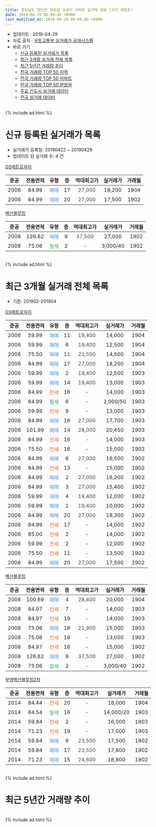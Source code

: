 ```yaml
---
title: 경상남도 함안군 칠원읍 오곡리 아파트 실거래 정보 (주간 레포트)
date: 2019-04-29 06:09:45 +0900
last_modified_at: 2019-04-29 06:09:45 +0900
---
```


* 업데이트 : 2019-04-29
* 자료 출처 : [국토교통부 실거래가 공개시스템](http://rt.molit.go.kr)
* 바로 가기
    * [신규 등록된 실거래가 목록](#신규-등록된-실거래가-목록)
    * [최근 3개월 실거래 전체 목록](#최근-3개월-실거래-전체-목록)
    * [최근 5년간 거래량 추이](#최근-5년간-거래량-추이)
    * [전국 거래량 TOP 50 지역](https://inasie.github.io/apt-trade-info/최근-3개월-전국에서-가장-거래가-많이-발생한-지역)
    * [전국 거래량 TOP 50 아파트](https://inasie.github.io/apt-trade-info/최근-3개월-전국에서-가장-거래가-많이-발생한-아파트)
    * [전국 거래량 TOP 50 분양권](https://inasie.github.io/apt-trade-info/최근-3개월-전국에서-가장-거래가-많이-발생한-분양권)
    * [주요 신도시 실거래 데이터](https://inasie.github.io/apt-trade-info/주요-신도시)
    * [전국 실거래 데이터](https://inasie.github.io/apt-trade-info/전국)
<br>
{% include ad.html %}
<br>

# 신규 등록된 실거래가 목록
* 실거래가 등록일: 20190422 ~ 20190429
* 업데이트 된 실거래 수: 4 건


[GS메트로자이](https://search.naver.com/search.naver?query=%EA%B2%BD%EC%83%81%EB%82%A8%EB%8F%84+%ED%95%A8%EC%95%88%EA%B5%B0+%EC%B9%A0%EC%9B%90%EC%9D%8D+%EC%98%A4%EA%B3%A1%EB%A6%AC+GS%EB%A9%94%ED%8A%B8%EB%A1%9C%EC%9E%90%EC%9D%B4)

|준공|전용면적|유형|층|역대최고가|실거래가|거래월|
|:---:|:---:|:---:|:---:|:---:|:---:|:---:|
|2006|84.99|<span style="color:#4285f3">매매</span>|17|<span style="color:#444444">27,000</span>|18,200|1904|
|2006|84.99|<span style="color:#4285f3">매매</span>|20|<span style="color:#444444">27,000</span>|17,500|1902|

[벽산블루밍](https://search.naver.com/search.naver?query=%EA%B2%BD%EC%83%81%EB%82%A8%EB%8F%84+%ED%95%A8%EC%95%88%EA%B5%B0+%EC%B9%A0%EC%9B%90%EC%9D%8D+%EC%98%A4%EA%B3%A1%EB%A6%AC+%EB%B2%BD%EC%82%B0%EB%B8%94%EB%A3%A8%EB%B0%8D)

|준공|전용면적|유형|층|역대최고가|실거래가|거래월|
|:---:|:---:|:---:|:---:|:---:|:---:|:---:|
|2008|126.62|<span style="color:#4285f3">매매</span>|9|<span style="color:#444444">37,500</span>|27,000|1902|
|2008|75.06|<span style="color:#34a853">월세</span>|2|<span style="color:#444444">-</span>|3,000/40|1902|


<br>
{% include ad.html %}
<br>

# 최근 3개월 실거래 전체 목록
* 기준: 201902-201904


[GS메트로자이](https://search.naver.com/search.naver?query=%EA%B2%BD%EC%83%81%EB%82%A8%EB%8F%84+%ED%95%A8%EC%95%88%EA%B5%B0+%EC%B9%A0%EC%9B%90%EC%9D%8D+%EC%98%A4%EA%B3%A1%EB%A6%AC+GS%EB%A9%94%ED%8A%B8%EB%A1%9C%EC%9E%90%EC%9D%B4)

|준공|전용면적|유형|층|역대최고가|실거래가|거래월|
|:---:|:---:|:---:|:---:|:---:|:---:|:---:|
|2006|59.99|<span style="color:#4285f3">매매</span>|11|<span style="color:#444444">19,400</span>|14,000|1904|
|2006|59.99|<span style="color:#4285f3">매매</span>|6|<span style="color:#444444">19,400</span>|12,500|1904|
|2006|75.50|<span style="color:#4285f3">매매</span>|11|<span style="color:#444444">22,500</span>|14,500|1904|
|2006|84.99|<span style="color:#4285f3">매매</span>|17|<span style="color:#444444">27,000</span>|18,200|1904|
|2006|59.99|<span style="color:#4285f3">매매</span>|2|<span style="color:#444444">19,400</span>|12,500|1903|
|2006|59.99|<span style="color:#4285f3">매매</span>|14|<span style="color:#444444">19,400</span>|13,000|1903|
|2006|84.99|<span style="color:#ff5a00">전세</span>|16|<span style="color:#444444">-</span>|14,000|1903|
|2006|84.99|<span style="color:#34a853">월세</span>|6|<span style="color:#444444">-</span>|2,000/50|1903|
|2006|59.99|<span style="color:#ff5a00">전세</span>|9|<span style="color:#444444">-</span>|13,000|1903|
|2006|84.99|<span style="color:#4285f3">매매</span>|16|<span style="color:#444444">27,000</span>|17,700|1903|
|2006|101.99|<span style="color:#4285f3">매매</span>|14|<span style="color:#444444">28,000</span>|20,450|1903|
|2006|84.99|<span style="color:#ff5a00">전세</span>|16|<span style="color:#444444">-</span>|14,000|1903|
|2006|75.50|<span style="color:#ff5a00">전세</span>|16|<span style="color:#444444">-</span>|15,000|1902|
|2006|84.99|<span style="color:#4285f3">매매</span>|6|<span style="color:#444444">27,000</span>|16,500|1902|
|2006|84.99|<span style="color:#ff5a00">전세</span>|13|<span style="color:#444444">-</span>|15,000|1902|
|2006|84.99|<span style="color:#4285f3">매매</span>|2|<span style="color:#444444">27,000</span>|16,200|1902|
|2006|84.99|<span style="color:#4285f3">매매</span>|3|<span style="color:#444444">27,000</span>|15,400|1902|
|2006|59.99|<span style="color:#4285f3">매매</span>|4|<span style="color:#444444">19,400</span>|12,000|1902|
|2006|59.99|<span style="color:#4285f3">매매</span>|1|<span style="color:#444444">19,400</span>|10,000|1902|
|2006|84.99|<span style="color:#4285f3">매매</span>|20|<span style="color:#444444">27,000</span>|18,300|1902|
|2006|84.99|<span style="color:#ff5a00">전세</span>|17|<span style="color:#444444">-</span>|14,000|1902|
|2006|85.00|<span style="color:#ff5a00">전세</span>|2|<span style="color:#444444">-</span>|14,000|1902|
|2006|59.99|<span style="color:#ff5a00">전세</span>|2|<span style="color:#444444">-</span>|12,000|1902|
|2006|75.50|<span style="color:#ff5a00">전세</span>|11|<span style="color:#444444">-</span>|13,500|1902|
|2006|84.99|<span style="color:#4285f3">매매</span>|20|<span style="color:#444444">27,000</span>|17,500|1902|

[벽산블루밍](https://search.naver.com/search.naver?query=%EA%B2%BD%EC%83%81%EB%82%A8%EB%8F%84+%ED%95%A8%EC%95%88%EA%B5%B0+%EC%B9%A0%EC%9B%90%EC%9D%8D+%EC%98%A4%EA%B3%A1%EB%A6%AC+%EB%B2%BD%EC%82%B0%EB%B8%94%EB%A3%A8%EB%B0%8D)

|준공|전용면적|유형|층|역대최고가|실거래가|거래월|
|:---:|:---:|:---:|:---:|:---:|:---:|:---:|
|2008|100.69|<span style="color:#4285f3">매매</span>|4|<span style="color:#444444">28,400</span>|20,000|1904|
|2008|84.97|<span style="color:#ff5a00">전세</span>|7|<span style="color:#444444">-</span>|14,000|1903|
|2008|84.97|<span style="color:#ff5a00">전세</span>|19|<span style="color:#444444">-</span>|14,000|1903|
|2008|75.06|<span style="color:#4285f3">매매</span>|18|<span style="color:#444444">21,900</span>|15,000|1903|
|2008|75.06|<span style="color:#ff5a00">전세</span>|16|<span style="color:#444444">-</span>|13,000|1903|
|2008|84.97|<span style="color:#ff5a00">전세</span>|16|<span style="color:#444444">-</span>|15,000|1902|
|2008|126.62|<span style="color:#4285f3">매매</span>|9|<span style="color:#444444">37,500</span>|27,000|1902|
|2008|75.06|<span style="color:#34a853">월세</span>|2|<span style="color:#444444">-</span>|3,000/40|1902|

[부영벽산블루밍2차](https://search.naver.com/search.naver?query=%EA%B2%BD%EC%83%81%EB%82%A8%EB%8F%84+%ED%95%A8%EC%95%88%EA%B5%B0+%EC%B9%A0%EC%9B%90%EC%9D%8D+%EC%98%A4%EA%B3%A1%EB%A6%AC+%EB%B6%80%EC%98%81%EB%B2%BD%EC%82%B0%EB%B8%94%EB%A3%A8%EB%B0%8D2%EC%B0%A8)

|준공|전용면적|유형|층|역대최고가|실거래가|거래월|
|:---:|:---:|:---:|:---:|:---:|:---:|:---:|
|2014|84.44|<span style="color:#ff5a00">전세</span>|20|<span style="color:#444444">-</span>|18,000|1904|
|2014|84.54|<span style="color:#34a853">월세</span>|16|<span style="color:#444444">-</span>|14,000/20|1903|
|2014|59.84|<span style="color:#ff5a00">전세</span>|2|<span style="color:#444444">-</span>|16,000|1903|
|2014|71.23|<span style="color:#ff5a00">전세</span>|19|<span style="color:#444444">-</span>|17,000|1903|
|2014|59.84|<span style="color:#4285f3">매매</span>|9|<span style="color:#444444">23,500</span>|17,500|1902|
|2014|59.84|<span style="color:#4285f3">매매</span>|17|<span style="color:#444444">23,500</span>|17,800|1902|
|2014|71.23|<span style="color:#4285f3">매매</span>|15|<span style="color:#444444">24,600</span>|18,800|1902|


<br>
{% include ad.html %}
<br>

# 최근 5년간 거래량 추이


<div style="width:100%;">
    <canvas id="deal_progress" height="200"></canvas>
</div>

<script>
new Chart(document.getElementById("deal_progress"), {
    type: 'line',
    data: {
        labels: ['201404','201405','201406','201407','201408','201409','201410','201411','201412','201501','201502','201503','201504','201505','201506','201507','201508','201509','201510','201511','201512','201601','201602','201603','201604','201605','201606','201607','201608','201609','201610','201611','201612','201701','201702','201703','201704','201705','201706','201707','201708','201709','201710','201711','201712','201801','201802','201803','201804','201805','201806','201807','201808','201809','201810','201811','201812','201901','201902','201903','201904'],
        datasets: [{
            label: '매매',
            pointRadius: 1,
            data: [20, 18, 20, 14, 28, 33, 35, 23, 10, 17, 21, 19, 15, 20, 19, 16, 13, 19, 26, 21, 20, 20, 11, 20, 8, 13, 9, 15, 7, 20, 19, 24, 17, 3, 4, 19, 10, 10, 9, 14, 13, 9, 13, 9, 11, 11, 8, 22, 7, 5, 7, 5, 9, 14, 11, 11, 6, 7, 11, 5, 5],
            borderColor: "rgba(255, 201, 14, 1)",
            backgroundColor: "rgba(255, 201, 14, 0.5)",
            fill: false,
            lineTension: 0
        },{
            label: '전월세',
            pointRadius: 1,
            data: [12, 13, 20, 27, 28, 21, 18, 10, 11, 14, 5, 14, 5, 10, 8, 15, 1, 6, 8, 7, 5, 16, 11, 8, 7, 9, 9, 11, 11, 10, 19, 7, 9, 8, 13, 9, 6, 8, 4, 7, 15, 10, 5, 8, 11, 10, 9, 9, 8, 9, 5, 9, 16, 14, 10, 8, 3, 17, 8, 10, 1],
            borderColor: "rgba(0, 141, 185, 1)",
            backgroundColor: "rgba(0, 141, 185, 0.5)",
            fill: false,
            lineTension: 0
        }
        ]
    },
    options: {
        responsive: true,
        title: {
            display: false
        },
        tooltips: {
            mode: 'index',
            intersect: false
        },
        hover: {
            mode: 'nearest',
            intersect: true
        },
        scales: {
            xAxes: [{
                display: true,
                scaleLabel: {
                    display: true,
                    labelString: '년/월'
                }
            }],
            yAxes: [{
                display: true,
                ticks: {
                    suggestedMin: 0,
                },
                scaleLabel: {
                    display: true,
                    labelString: '실거래 수'
                }
            }]
        }
    }
});

</script>


<br>
{% include ad.html %}
<br>


